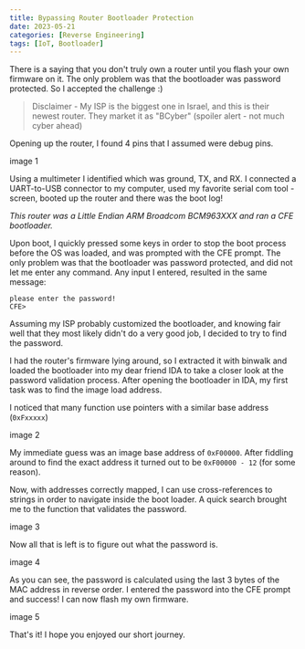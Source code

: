 ```yaml
---
title: Bypassing Router Bootloader Protection
date: 2023-05-21
categories: [Reverse Engineering]
tags: [IoT, Bootloader]
---
```


There is a saying that you don't truly own a router until you flash your own firmware on it.
The only problem was that the bootloader was password protected.
So I accepted the challenge :) 

> Disclaimer - My ISP is the biggest one in Israel, and this is their newest router.
> They market it as "BCyber" (spoiler alert - not much cyber ahead)

Opening up the router, I found 4 pins that I assumed were debug pins.

image 1

Using a multimeter I identified which was ground, TX, and RX. I connected a UART-to-USB connector to my computer, used my favorite serial com tool - screen, booted up the router and there was the boot log!

*This router was a Little Endian ARM Broadcom BCM963XXX and ran a CFE bootloader.*

Upon boot, I quickly pressed some keys in order to stop the boot process before the OS was loaded, and was prompted with the CFE prompt.
The only problem was that the bootloader was password protected, and did not let me enter any command. Any input I entered, resulted in the same message:
```
please enter the password!
CFE> 
```

Assuming my ISP probably customized the bootloader, and knowing fair well that they most likely didn't do a very good job, I decided to try to find the password.

I had the router's firmware lying around, so I extracted it with binwalk and loaded the bootloader into my dear friend IDA to take a closer look at the password validation process.
After opening the bootloader in IDA, my first task was to find the image load address.

I noticed that many function use pointers with a similar base address (`0xFxxxxx`)


image 2

My immediate guess was an image base address of `0xF00000`. After fiddling around to find the exact address it turned out  to be `0xF00000 - 12` (for some reason).

Now, with addresses correctly mapped, I can use cross-references to strings in order to navigate inside the boot loader. A quick search brought me to the function that validates the password.

image 3

Now all that is left is to figure out what the password is.

image 4

As you can see, the password is calculated using the last 3 bytes of the MAC address in reverse order.
I entered the password into the CFE prompt and success! I can now flash my own firmware.

image 5

That's it! I hope you enjoyed our short journey.